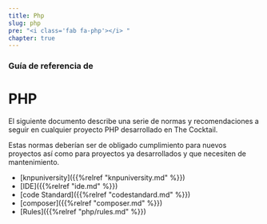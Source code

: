 ```yaml
---
title: Php
slug: php
pre: "<i class='fab fa-php'></i> "
chapter: true
---
```


### Guía de referencia de

# PHP

El siguiente documento describe una serie de normas y recomendaciones a seguir en cualquier proyecto PHP desarrollado en The Cocktail. 

Estas normas deberían ser de obligado cumplimiento para nuevos proyectos así como para proyectos ya desarrollados y que necesiten de mantenimiento. 

* [knpuniversity]({{%relref "knpuniversity.md" %}})
* [IDE]({{%relref "ide.md" %}})
* [code Standard]({{%relref "codestandard.md" %}})
* [composer]({{%relref "composer.md" %}})
* [Rules]({{%relref "php/rules.md" %}})
